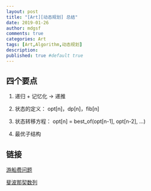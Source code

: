 ```yaml
---
layout: post
title: "[Art][动态规划] 总结"
date: 2019-01-26
author: mdgsf
comments: true
categories: Art
tags: [Art,Algorithm,动态规划]
description:
published: true #default true
---
```


## 四个要点

1. 递归 + 记忆化 -> 递推

2. 状态的定义： opt[n]，dp[n]，fib[n]

3. 状态转移方程： opt[n] = best_of(opt[n-1], opt[n-2], ...)

4. 最优子结构

## 链接

[游船费问题](https://mdgsf.github.io/2016/12/21/algorithm-pleasure-boat/)

[斐波那契数列](https://mdgsf.github.io/2019/01/26/algorithm-dp-fib/)

